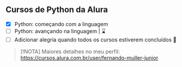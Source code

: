 
## Cursos de Python da Alura

- [x] Python: começando com a linguagem
- [ ] Python: avançando na linguagem | :hourglass:
- [ ] Adicionar alegria quando todos os cursos estiverem concluídos :tada:

> [!NOTA]
> Maiores detalhes no meu perfil: <https://cursos.alura.com.br/user/fernando-muller-junior>